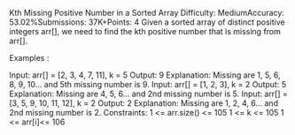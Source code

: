 Kth Missing Positive Number in a Sorted Array
Difficulty: MediumAccuracy: 53.02%Submissions: 37K+Points: 4
Given a sorted array of distinct positive integers arr[], we need to find the kth positive number that is missing from arr[].  

Examples :

Input: arr[] = [2, 3, 4, 7, 11], k = 5
Output: 9
Explanation: Missing are 1, 5, 6, 8, 9, 10… and 5th missing number is 9.
Input: arr[] = [1, 2, 3], k = 2
Output: 5
Explanation: Missing are 4, 5, 6… and 2nd missing number is 5.
Input: arr[] = [3, 5, 9, 10, 11, 12], k = 2
Output: 2
Explanation: Missing are 1, 2, 4, 6… and 2nd missing number is 2.
Constraints:
1 <= arr.size() <= 105
1 <= k <= 105
1 <= arr[i]<= 106
